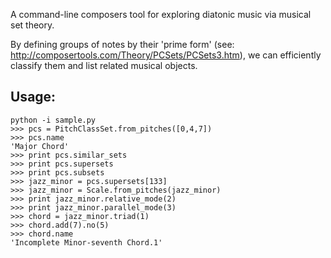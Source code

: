 A command-line composers tool for exploring diatonic music via musical set theory.

By defining groups of notes by their 'prime form' (see: http://composertools.com/Theory/PCSets/PCSets3.htm), we can efficiently classify them and list related musical objects.

## Usage:
    python -i sample.py
    >>> pcs = PitchClassSet.from_pitches([0,4,7])
    >>> pcs.name
    'Major Chord'
    >>> print pcs.similar_sets
    >>> print pcs.supersets
    >>> print pcs.subsets
    >>> jazz_minor = pcs.supersets[133]
    >>> jazz_minor = Scale.from_pitches(jazz_minor)
    >>> print jazz_minor.relative_mode(2)
    >>> print jazz_minor.parallel_mode(3)
    >>> chord = jazz_minor.triad(1)
    >>> chord.add(7).no(5)
    >>> chord.name
    'Incomplete Minor-seventh Chord.1'
  
